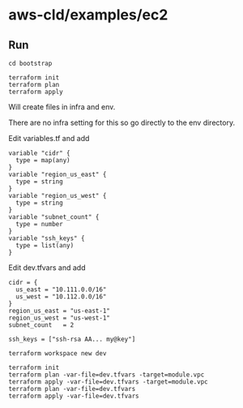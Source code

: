 # aws-cld/examples/ec2

## Run

```
cd bootstrap

terraform init
terraform plan
terraform apply
```

Will create files in infra and env.

There are no infra setting for this so go directly to the env directory.

Edit variables.tf and add

```
variable "cidr" {
  type = map(any)
}
variable "region_us_east" {
  type = string
}
variable "region_us_west" {
  type = string
}
variable "subnet_count" {
  type = number
}
variable "ssh_keys" {
  type = list(any)
}
```

Edit dev.tfvars and add
```
cidr = {
  us_east = "10.111.0.0/16"
  us_west = "10.112.0.0/16"
}
region_us_east = "us-east-1"
region_us_west = "us-west-1"
subnet_count   = 2

ssh_keys = ["ssh-rsa AA... my@key"]
```

```
terraform workspace new dev

terraform init
terraform plan -var-file=dev.tfvars -target=module.vpc
terraform apply -var-file=dev.tfvars -target=module.vpc
terraform plan -var-file=dev.tfvars
terraform apply -var-file=dev.tfvars
```

